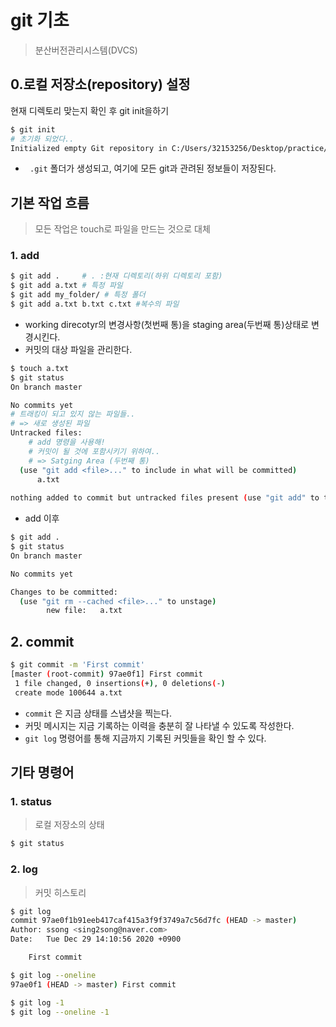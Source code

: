 # git 기초

> 분산버전관리시스템(DVCS)

## 0.로컬 저장소(repository) 설정

현재 디렉토리 맞는지 확인 후 git init을하기

```bash
$ git init
# 초기화 되었다..
Initialized empty Git repository in C:/Users/32153256/Desktop/practice/.git/
```

- ` .git` 폴더가 생성되고, 여기에 모든 git과 관려된 정보들이 저장된다.



## 기본 작업 흐름

> 모든 작업은 touch로 파일을 만드는 것으로 대체

### 1. add

```bash
$ git add .		# . :현재 디렉토리(하위 디렉토리 포함)
$ git add a.txt # 특정 파일
$ git add my_folder/ # 특정 폴더
$ git add a.txt b.txt c.txt #복수의 파일
```

- working direcotyr의 변경사항(첫번째 통)을 staging area(두번째 통)상태로 변경시킨다.
- 커밋의 대상 파일을 관리한다.

```bash
$ touch a.txt
$ git status
On branch master

No commits yet
# 트래킹이 되고 있지 않는 파일들..
# => 새로 생성된 파일
Untracked files:
	# add 명령을 사용해!
	# 커밋이 될 것에 포함시키기 위하여..
	# => Satging Area (두번째 통)
  (use "git add <file>..." to include in what will be committed)
      a.txt
      
nothing added to commit but untracked files present (use "git add" to track)
```

- add 이후

```bash
$ git add .
$ git status
On branch master

No commits yet

Changes to be committed:
  (use "git rm --cached <file>..." to unstage)
        new file:   a.txt

```



## 2. commit

```bash
$ git commit -m 'First commit'
[master (root-commit) 97ae0f1] First commit
 1 file changed, 0 insertions(+), 0 deletions(-)
 create mode 100644 a.txt
```

- `commit` 은 지금 상태를 스냅샷을 찍는다.
- 커밋 메시지는 지금 기록하는 이력을 충분히 잘 나타낼 수 있도록 작성한다.
- `git log` 명령어를 통해 지금까지 기록된 커밋들을 확인 할 수 있다.



## 기타 명령어

### 1. status

> 로컬 저장소의 상태

```bash
$ git status
```

### 2. log

> 커밋 히스토리

```bash
$ git log
commit 97ae0f1b91eeb417caf415a3f9f3749a7c56d7fc (HEAD -> master)
Author: ssong <sing2song@naver.com>
Date:   Tue Dec 29 14:10:56 2020 +0900

    First commit

$ git log --oneline
97ae0f1 (HEAD -> master) First commit

$ git log -1
$ git log --oneline -1
```

